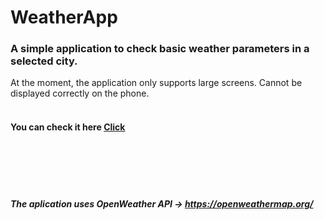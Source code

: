 # WeatherApp
### A simple application to check basic weather parameters in a selected city. 
At the moment, the application only supports large screens. Cannot be displayed correctly on the phone.
<br><br>
#### You can check it here <a href="https://maciej-jankowskii.github.io/WeatherApp/">Click</a>
<br><br><br><br>
##### The aplication uses OpenWeather API -> https://openweathermap.org/

